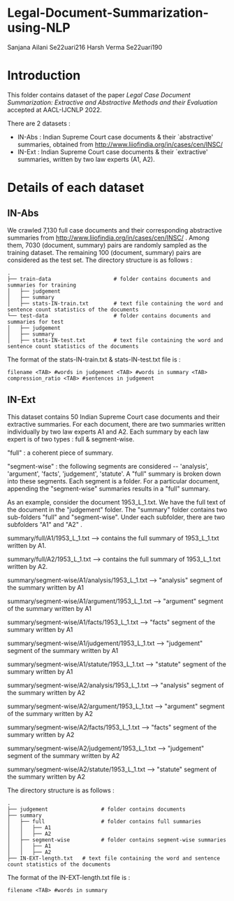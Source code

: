 # Legal-Document-Summarization-using-NLP
Sanjana Ailani Se22uari216
Harsh Verma Se22uari190

# Introduction

This folder contains dataset of the paper *Legal Case Document Summarization: Extractive and Abstractive Methods and their Evaluation* accepted at AACL-IJCNLP 2022.

There are 2 datasets :
- IN-Abs : Indian Supreme Court case documents & their `abstractive' summaries, obtained from http://www.liiofindia.org/in/cases/cen/INSC/
- IN-Ext : Indian Supreme Court case documents & their `extractive' summaries, written by two law experts (A1, A2).

# Details of each dataset

## IN-Abs
We crawled 7,130 full case documents and their corresponding abstractive summaries from http://www.liiofindia.org/in/cases/cen/INSC/ .
Among them, 7030 (document, summary) pairs are randomly sampled as the training dataset. The remaining 100 (document, summary)
pairs are considered as the test set. The directory structure is as follows :


    .
    ├── train-data                    # folder contains documents and summaries for training
    │   ├── judgement              
    │   ├── summary             
    │   ├── stats-IN-train.txt        # text file containing the word and sentence count statistics of the documents
    └── test-data                     # folder contains documents and summaries for test
    │   ├── judgement              
    │   ├── summary
    │   ├── stats-IN-test.txt         # text file containing the word and sentence count statistics of the documents

The format of the stats-IN-train.txt & stats-IN-test.txt file is :

```
filename <TAB> #words in judgement <TAB> #words in summary <TAB> compression_ratio <TAB> #sentences in judgement
```
    

## IN-Ext

This dataset contains 50 Indian Supreme Court case documents and their extractive summaries. For each document, there are two summaries written individually by two law experts A1 and A2. Each summary by each law expert is of two types : full & segment-wise.

"full" : a coherent piece of summary.

"segment-wise" : the following segments are considered -- 'analysis', 'argument', 'facts', 'judgement', 'statute'. A "full" summary is broken down into these segments. Each segment is a folder.
For a particular document, appending the "segment-wise" summaries results in a "full" summary. 

As an example, consider the document 1953_L_1.txt. We have the full text of the document in the "judgement" folder. The "summary" folder contains two sub-folders "full" and "segment-wise". Under each subfolder, there are two subfolders "A1" and "A2" .

summary/full/A1/1953_L_1.txt --> contains the full summary of 1953_L_1.txt written by A1.

summary/full/A2/1953_L_1.txt --> contains the full summary of 1953_L_1.txt written by A2.

summary/segment-wise/A1/analysis/1953_L_1.txt --> "analysis" segment of the summary written by A1

summary/segment-wise/A1/argument/1953_L_1.txt -->  "argument" segment of the summary written by A1

summary/segment-wise/A1/facts/1953_L_1.txt -->  "facts" segment of the summary written by A1

summary/segment-wise/A1/judgement/1953_L_1.txt -->  "judgement" segment of the summary written by A1

summary/segment-wise/A1/statute/1953_L_1.txt -->  "statute" segment of the summary written by A1

summary/segment-wise/A2/analysis/1953_L_1.txt --> "analysis" segment of the summary written by A2

summary/segment-wise/A2/argument/1953_L_1.txt -->  "argument" segment of the summary written by A2

summary/segment-wise/A2/facts/1953_L_1.txt -->  "facts" segment of the summary written by A2

summary/segment-wise/A2/judgement/1953_L_1.txt -->  "judgement" segment of the summary written by A2

summary/segment-wise/A2/statute/1953_L_1.txt -->  "statute" segment of the summary written by A2

The directory structure is as follows :


    .
    ├── judgement                 # folder contains documents           
    ├── summary    
    │   ├── full                  # folder contains full summaries
    │   │   ├── A1
    │   │   ├── A2
    │   ├── segment-wise          # folder contains segment-wise summaries
    │   │   ├── A1
    │   │   ├── A2
    ├── IN-EXT-length.txt   # text file containing the word and sentence count statistics of the documents
    
The format of the IN-EXT-length.txt file is :

```
filename <TAB> #words in summary
```
